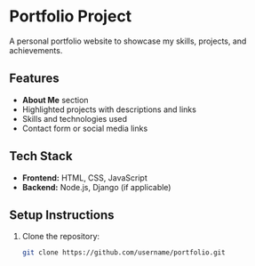 # Portfolio Project

A personal portfolio website to showcase my skills, projects, and achievements.

## Features
- **About Me** section
- Highlighted projects with descriptions and links
- Skills and technologies used
- Contact form or social media links

## Tech Stack
- **Frontend:** HTML, CSS, JavaScript
- **Backend:** Node.js, Django (if applicable)

## Setup Instructions
1. Clone the repository:
   ```bash
   git clone https://github.com/username/portfolio.git
